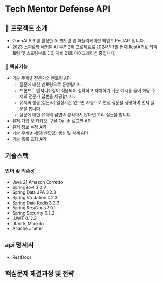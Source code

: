 <!-- 프로젝트 소개 -->

# Tech Mentor Defense API

## :star2: 프로젝트 소개

- OpenAI API 를 활용한 AI 멘토링 웹 애플리케이션 백엔드 RestAPI 입니다.
- 2023 스파르타 해커톤 AI 부분 2위 프로젝트로 2024년 3월 현재 RestAPI로 리팩토링 및 스프링부트 3.0, 자바 21로 마이그레이션 중입니다.

<!-- 핵심기능 -->

### :dart: 핵심기능

- 기술 주제별 전문가의 멘토링 API
    - 질문에 대한 멘토링으로 진행됩니다.
    - 프롬프트 엔지니어링이 적용되어 정확하고 이해하기 쉬운 예시를 들어 해당 주제의 전문가 답변을 제공합니다.
    - 유저의 행동(질문)이 일정시간 없으면 자동으로 면접 질문을 생성하여 먼저 질문을 합니다.
    - 질문에 대한 유저의 답변이 정확하지 않다면 꼬리 질문을 합니다.
- 유저 가입 및 카카오, 구글 Oauth 로그인 API
- 유저 정보 수정 API
- 기술 주제별 채팅(멘토링) 생성 및 삭제 API
- 기술 목록 조회 API

## 기술스택

### 언어 및 의존성

- Java 21 Amazon Corretto
- SpringBoot 3.2.3
- Spring Data JPA 3.2.3
- Spring Validation 3.2.3
- Spring Data Redis 3.2.3
- Spring RestDocs 3.0.1
- Spring Security 6.2.2
- JJWT 0.12.3
- JUnit5, Mockito
- Apache Jmeter

## api 명세서

- RestDocs:

## 핵심문제 해결과정 및 전략